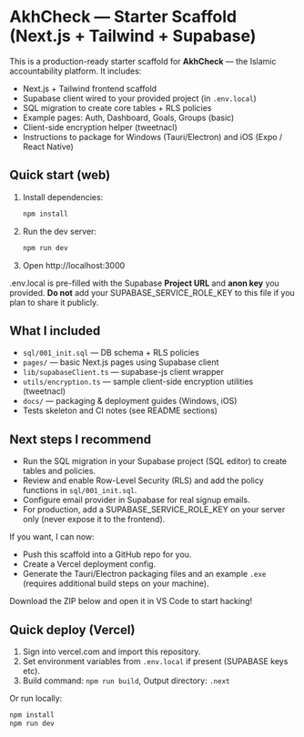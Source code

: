 
# AkhCheck — Starter Scaffold (Next.js + Tailwind + Supabase)

This is a production-ready starter scaffold for **AkhCheck** — the Islamic accountability platform.
It includes:
- Next.js + Tailwind frontend scaffold
- Supabase client wired to your provided project (in `.env.local`)
- SQL migration to create core tables + RLS policies
- Example pages: Auth, Dashboard, Goals, Groups (basic)
- Client-side encryption helper (tweetnacl)
- Instructions to package for Windows (Tauri/Electron) and iOS (Expo / React Native)

## Quick start (web)
1. Install dependencies:
   ```bash
   npm install
   ```
2. Run the dev server:
   ```bash
   npm run dev
   ```
3. Open http://localhost:3000

.env.local is pre-filled with the Supabase **Project URL** and **anon key** you provided.
**Do not** add your SUPABASE_SERVICE_ROLE_KEY to this file if you plan to share it publicly.

## What I included
- `sql/001_init.sql` — DB schema + RLS policies
- `pages/` — basic Next.js pages using Supabase client
- `lib/supabaseClient.ts` — supabase-js client wrapper
- `utils/encryption.ts` — sample client-side encryption utilities (tweetnacl)
- `docs/` — packaging & deployment guides (Windows, iOS)
- Tests skeleton and CI notes (see README sections)

## Next steps I recommend
- Run the SQL migration in your Supabase project (SQL editor) to create tables and policies.
- Review and enable Row-Level Security (RLS) and add the policy functions in `sql/001_init.sql`.
- Configure email provider in Supabase for real signup emails.
- For production, add a SUPABASE_SERVICE_ROLE_KEY on your server only (never expose it to the frontend).

If you want, I can now:
- Push this scaffold into a GitHub repo for you.
- Create a Vercel deployment config.
- Generate the Tauri/Electron packaging files and an example `.exe` (requires additional build steps on your machine).

Download the ZIP below and open it in VS Code to start hacking!



## Quick deploy (Vercel)
1. Sign into vercel.com and import this repository.
2. Set environment variables from `.env.local` if present (SUPABASE keys etc).
3. Build command: `npm run build`, Output directory: `.next`

Or run locally:
```bash
npm install
npm run dev
```

